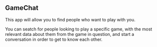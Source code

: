 ## GameChat

This app will allow you to find people who want to play with you.

You can seatch for people looking to play a specific game, with the most relevant data about them from the game in question, and start a conversation in order to get to know each other.